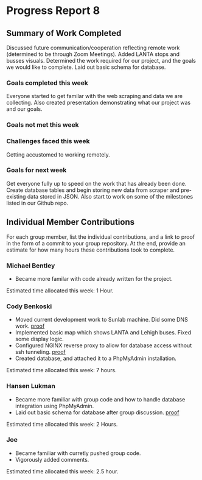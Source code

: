 # Progress Report 8

## Summary of Work Completed

Discussed future communication/cooperation reflecting remote work (determined to be through Zoom Meetings).
Added LANTA stops and busses visuals.
Determined the work required for our project, and the goals we would like to complete. 
Laid out basic schema for database.

### Goals completed this week

Everyone started to get familar with the web scraping and data we are collecting. 
Also created presentation demonstrating what our project was and our goals.

### Goals not met this week


### Challenges faced this week

Getting accustomed to working remotely.

### Goals for next week

Get everyone fully up to speed on the work that has already been done.
Create database tables and begin storing new data from scraper and pre-existing data stored in JSON.
Also start to work on some of the milestones listed in our Github repo. 

## Individual Member Contributions

For each group member, list the individual contributions, and a link to proof in the form of a commit to your group repository. At the end, provide an estimate for how many hours these contributions took to complete.

### Michael Bentley

- Became more familar with code already written for the project. 

Estimated time allocated this week: 1 Hour.

### Cody Benkoski
- Moved current development work to Sunlab machine. Did some DNS work. [proof](http://ssh.bus.codyben.me)
- Implemented basic map which shows LANTA and Lehigh buses. Fixed some display logic. 
- Configured NGINX reverse proxy to allow for database access without ssh tunneling. [proof](http://ssh.bus.codyben.me/phpmyadmin)
- Created database, and attached it to a PhpMyAdmin installation. 

Estimated time allocated this week: 7 hours.

### Hansen Lukman
- Became more familiar with group code and how to handle database integration using PhpMyAdmin.
- Laid out basic schema for database after group discussion. [proof](https://docs.google.com/document/d/1kRkdrRlGd4rXWvfdcL-GV-20Us4335BYpHkdUx88IuE/edit?usp=sharing)

Estimated time allocated this week: 2 Hours.

### Joe

- Became familiar with curretly pushed group code.
- Vigorously added comments.

Estimated time allocated this week: 2.5 hour.
